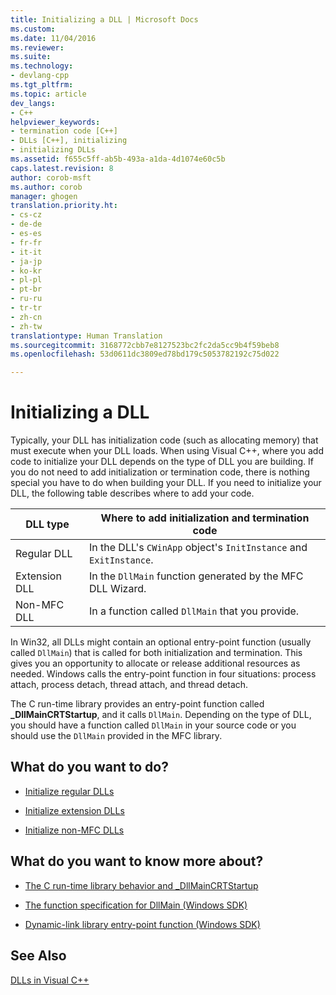 ```yaml
---
title: Initializing a DLL | Microsoft Docs
ms.custom: 
ms.date: 11/04/2016
ms.reviewer: 
ms.suite: 
ms.technology:
- devlang-cpp
ms.tgt_pltfrm: 
ms.topic: article
dev_langs:
- C++
helpviewer_keywords:
- termination code [C++]
- DLLs [C++], initializing
- initializing DLLs
ms.assetid: f655c5ff-ab5b-493a-a1da-4d1074e60c5b
caps.latest.revision: 8
author: corob-msft
ms.author: corob
manager: ghogen
translation.priority.ht:
- cs-cz
- de-de
- es-es
- fr-fr
- it-it
- ja-jp
- ko-kr
- pl-pl
- pt-br
- ru-ru
- tr-tr
- zh-cn
- zh-tw
translationtype: Human Translation
ms.sourcegitcommit: 3168772cbb7e8127523bc2fc2da5cc9b4f59beb8
ms.openlocfilehash: 53d0611dc3809ed78bd179c5053782192c75d022

---
```

# Initializing a DLL
Typically, your DLL has initialization code (such as allocating memory) that must execute when your DLL loads. When using Visual C++, where you add code to initialize your DLL depends on the type of DLL you are building. If you do not need to add initialization or termination code, there is nothing special you have to do when building your DLL. If you need to initialize your DLL, the following table describes where to add your code.  
  
|DLL type|Where to add initialization and termination code|  
|--------------|------------------------------------------------------|  
|Regular DLL|In the DLL's `CWinApp` object's `InitInstance` and `ExitInstance`.|  
|Extension DLL|In the `DllMain` function generated by the MFC DLL Wizard.|  
|Non-MFC DLL|In a function called `DllMain` that you provide.|  
  
 In Win32, all DLLs might contain an optional entry-point function (usually called `DllMain`) that is called for both initialization and termination. This gives you an opportunity to allocate or release additional resources as needed. Windows calls the entry-point function in four situations: process attach, process detach, thread attach, and thread detach.  
  
 The C run-time library provides an entry-point function called **_DllMainCRTStartup**, and it calls `DllMain`. Depending on the type of DLL, you should have a function called `DllMain` in your source code or you should use the `DllMain` provided in the MFC library.  
  
## What do you want to do?  
  
-   [Initialize regular DLLs](../build/initializing-regular-dlls.md)  
  
-   [Initialize extension DLLs](../build/initializing-extension-dlls.md)  
  
-   [Initialize non-MFC DLLs](../build/initializing-non-mfc-dlls.md)  
  
## What do you want to know more about?  
  
-   [The C run-time library behavior and _DllMainCRTStartup](../build/run-time-library-behavior.md)  
  
-   [The function specification for DllMain (Windows SDK)](http://msdn.microsoft.com/library/windows/desktop/ms682583)  
  
-   [Dynamic-link library entry-point function (Windows SDK)](http://msdn.microsoft.com/library/windows/desktop/ms682596)  
  
## See Also  
 [DLLs in Visual C++](../build/dlls-in-visual-cpp.md)


<!--HONumber=Jan17_HO2-->


